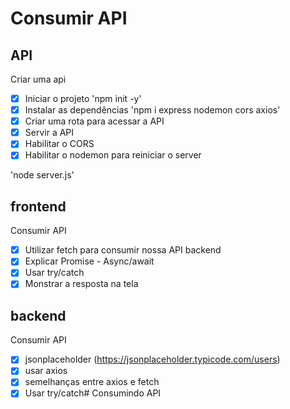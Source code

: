 # Consumir API

## API

Criar uma api
- [x] Iniciar o projeto 'npm init -y'
- [x] Instalar as dependências 'npm i express nodemon cors axios'
- [x] Criar uma rota para acessar a API
- [x] Servir a API
- [x] Habilitar o CORS
- [x] Habilitar o nodemon para reiniciar o server

'node server.js'

## frontend
Consumir API

- [x] Utilizar fetch para consumir nossa API backend
- [x] Explicar Promise - Async/await
- [x] Usar try/catch
- [x] Monstrar a resposta na tela

## backend
Consumir API

- [x] jsonplaceholder (https://jsonplaceholder.typicode.com/users)
- [x] usar axios
- [x] semelhanças entre axios e fetch
- [x] Usar try/catch#   C o n s u m i n d o   A P I  
 